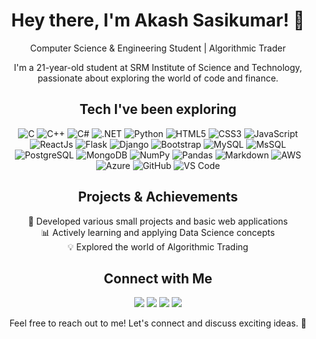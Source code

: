 <!-- Header -->
<p align="center">
</p>
<h1 align="center">Hey there, I'm Akash Sasikumar! 👋</h1>
<p align="center">Computer Science & Engineering Student | Algorithmic Trader</p>


<!-- About Me -->
<p align="center">
  I'm a 21-year-old student at SRM Institute of Science and Technology, passionate about exploring the world of code and
  finance.
</p>

<!-- Skills -->
<div>
  <h2 align="center">Tech I've been exploring</h2>
  <p align="center">
    <!-- Programming Languages -->
    <img alt="C" src="https://img.shields.io/badge/c-%2300599C.svg?&style=for-the-badge&logo=c&logoColor=white" />
    <img alt="C++" src="https://img.shields.io/badge/c++-%2300599C.svg?&style=for-the-badge&logo=c%2B%2B&ogoColor=white" />
    <img alt="C#" src="https://img.shields.io/badge/c%23-%23239120.svg?&style=for-the-badge&logo=c-sharp&logoColor=white" />
    <img alt=".NET" src="https://img.shields.io/badge/.NET-5C2D91?style=for-the-badge&logo=.net&logoColor=white" />
    <img alt="Python" src="https://img.shields.io/badge/python-%2314354C.svg?style=for-the-badge&logo=python&logoColor=white"/>
    <!-- Web Development -->
    <img alt="HTML5" src="https://img.shields.io/badge/html5-%23E34F26.svg?&style=for-the-badge&logo=html5&logoColor=white" />
    <img alt="CSS3" src="https://img.shields.io/badge/css3-%231572B6.svg?&style=for-the-badge&logo=css3&logoColor=white" />
    <img alt="JavaScript" src="https://img.shields.io/badge/javascript-%23323330.svg?&style=for-the-badge&logo=javascript&logoColor=%23F7DF1E" />
    <img alt="ReactJs" src="https://img.shields.io/badge/React-20232A?style=for-the-badge&logo=react&logoColor=61DAFB" />
    <img alt="Flask" src="https://img.shields.io/badge/flask-%23000.svg?&style=for-the-badge&logo=flask&logoColor=white" />
    <img alt="Django" src="https://img.shields.io/badge/django-%23092E20.svg?&style=for-the-badge&logo=django&logoColor=white" />
    <img alt="Bootstrap" src="https://img.shields.io/badge/bootstrap-%23563D7C.svg?style=for-the-badge&logo=bootstrap&logoColor=white" />
    <!-- Databases -->
    <img alt="MySQL" src="https://img.shields.io/badge/MySQL-00000F?style=for-the-badge&logo=mysql&logoColor=white" />
    <img alt="MsSQL" src="https://img.shields.io/badge/mssql-%23CC2927.svg?style=for-the-badge&logo=Microsoft%20SQL%20Server&logoColor=white" />
    <img alt="PostgreSQL" src="https://img.shields.io/badge/PostgreSQL-316192?style=for-the-badge&logo=postgresql&logoColor=white" />
    <img alt="MongoDB" src="https://img.shields.io/badge/MongoDB-white?style=for-the-badge&logo=mongodb&logoColor=4EA94B" />
    <!-- Frameworks & Libraries -->
    <img alt="NumPy" src="https://img.shields.io/badge/Numpy-777BB4?style=for-the-badge&logo=numpy&logoColor=white" />
    <img alt="Pandas" src="https://img.shields.io/badge/Pandas-2C2D72?style=for-the-badge&logo=pandas&logoColor=white" />
    <img alt="Markdown" src="https://img.shields.io/badge/markdown-%23000000.svg?style=for-the-badge&logo=markdown&logoColor=white" />
    <!-- Cloud & DevOps -->
    <img alt="AWS" src="https://img.shields.io/badge/AWS-%23FF9900.svg?style=for-the-badge&logo=amazon-aws&logoColor=white" />
    <img alt="Azure" src="https://img.shields.io/badge/Microsoft_Azure-0089D6?style=for-the-badge&logo=Microsoft%20Azure&
    logoColor=white" />
    <img alt="GitHub" src="https://img.shields.io/badge/github-%23121011.svg?style=for-the-badge&logo=github&logoColor=white" />
    <img alt="VS Code" src="https://img.shields.io/badge/Visual_Studio_Code-0078D4?style=for-the-badge&logo=visual%20studio%20code&logoColor=white" />

  </p>
</div>

<!-- Projects -->
<h2 align="center">Projects & Achievements</h2>
<p align="center">
  🚀 Developed various small projects and basic web applications
  <br>
  📊 Actively learning and applying Data Science concepts
  <br>
  💡 Explored the world of Algorithmic Trading
</p>

<!-- Connect -->
<h2 align="center">Connect with Me</h2>
<p align="center">
  <a href="mailto:youremail@gmail.com"><img
      src="https://img.shields.io/badge/Gmail-Email-red?style=for-the-badge&logo=gmail"></a>
  <a href="https://www.linkedin.com/in/yourusername"><img
      src="https://img.shields.io/badge/LinkedIn-Connect-blue?style=for-the-badge&logo=linkedin"></a>
  <a href="https://twitter.com/yourusername"><img
      src="https://img.shields.io/badge/Twitter-Follow-1DA1F2?style=for-the-badge&logo=twitter"></a>
  <a href="https://www.instagram.com/yourusername/"><img
      src="https://img.shields.io/badge/Instagram-Follow-E4405F?style=for-the-badge&logo=instagram"></a>
</p>


<p align="center">
  Feel free to reach out to me! Let's connect and discuss exciting ideas. 💬
</p>
